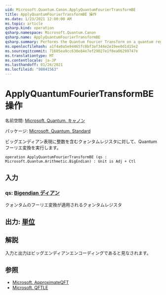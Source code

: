 ```yaml
---
uid: Microsoft.Quantum.Canon.ApplyQuantumFourierTransformBE
title: ApplyQuantumFourierTransformBE 操作
ms.date: 1/23/2021 12:00:00 AM
ms.topic: article
qsharp.kind: operation
qsharp.namespace: Microsoft.Quantum.Canon
qsharp.name: ApplyQuantumFourierTransformBE
qsharp.summary: Performs the Quantum Fourier Transform on a quantum register containing an integer in the big-endian representation.
ms.openlocfilehash: a1f4a0a5e94465fc8bf3af344e2e19ee0d1d15e2
ms.sourcegitcommit: 71605ea9cc630e84e7ef29027e1f0ea06299747e
ms.translationtype: MT
ms.contentlocale: ja-JP
ms.lasthandoff: 01/26/2021
ms.locfileid: "98841563"
---
```

# <a name="applyquantumfouriertransformbe-operation"></a>ApplyQuantumFourierTransformBE 操作

名前空間: [Microsoft. Quantum. キャノン](xref:Microsoft.Quantum.Canon)

パッケージ: [Microsoft. Quantum. Standard](https://nuget.org/packages/Microsoft.Quantum.Standard)


ビッグエンディアン表現に整数を含むクォンタムレジスタに対して、Quantum フーリエ変換を実行します。

```qsharp
operation ApplyQuantumFourierTransformBE (qs : Microsoft.Quantum.Arithmetic.BigEndian) : Unit is Adj + Ctl
```


## <a name="input"></a>入力

### <a name="qs--bigendian"></a>qs: [Bigendian ディアン](xref:Microsoft.Quantum.Arithmetic.BigEndian)

クォンタムのフーリエ変換が適用されるクォンタムレジスタ



## <a name="output--unit"></a>出力: [単位](xref:microsoft.quantum.lang-ref.unit)



## <a name="remarks"></a>解説

入力と出力はビッグエンディアンエンコーディングであると見なされます。

## <a name="see-also"></a>参照

- [Microsoft. ApproximateQFT](xref:Microsoft.Quantum.Canon.ApproximateQFT)
- [Microsoft. QFTLE](xref:Microsoft.Quantum.Canon.QFTLE)